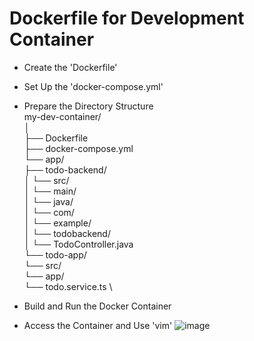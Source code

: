 # Dockerfile for Development Container
- Create the 'Dockerfile'
- Set Up the 'docker-compose.yml'
- Prepare the Directory Structure \
 my-dev-container/ \
│ \
├── Dockerfile \
├── docker-compose.yml \
└── app/ \
    ├── todo-backend/ \
    │   └── src/ \
    │       └── main/ \
    │           └── java/ \
    │               └── com/ \
    │                   └── example/ \
    │                       └── todobackend/ \
    │                           └── TodoController.java \
    └── todo-app/ \
        └── src/ \
            └── app/ \
                └── todo.service.ts \

- Build and Run the Docker Container
- Access the Container and Use 'vim'
![image](https://github.com/user-attachments/assets/e953019c-9824-4d2a-a85c-6b993e349409)
